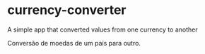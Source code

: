 # currency-converter

A simple app that converted values from one currency to another

Conversão de moedas de um país para outro.
